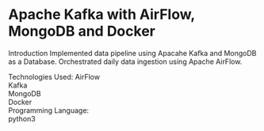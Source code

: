 # Apache Kafka with AirFlow, MongoDB and Docker

Introduction
Implemented data pipeline using Apacahe Kafka and MongoDB as a Database. Orchestrated daily data ingestion using Apache AirFlow.

Technologies Used:
AirFlow <br>
Kafka <br>
MongoDB <br>
Docker <br>
Programming Language: <br>
python3 <br>

